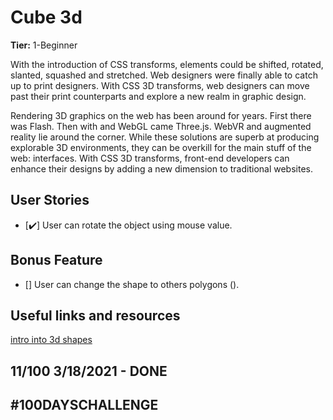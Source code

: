 # Cube 3d

**Tier:** 1-Beginner

With the introduction of CSS transforms, elements could be shifted, rotated, slanted, squashed and stretched. Web designers were finally able to catch up to print designers. With CSS 3D transforms, web designers can move past their print counterparts and explore a new realm in graphic design.

Rendering 3D graphics on the web has been around for years. First there was Flash. Then with <canvas> and WebGL came Three.js. WebVR and augmented reality lie around the corner. While these solutions are superb at producing explorable 3D environments, they can be overkill for the main stuff of the web: interfaces. With CSS 3D transforms, front-end developers can enhance their designs by adding a new dimension to traditional websites.

## User Stories

-   [✔️] User can rotate the object using mouse value.

## Bonus Feature

-   [] User can change the shape to others polygons ().

## Useful links and resources

[intro into 3d shapes](https://3dtransforms.desandro.com/) 

## 11/100 3/18/2021 - DONE

## #100DAYSCHALLENGE